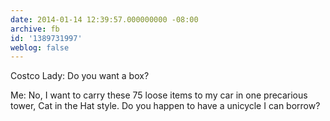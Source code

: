 ```yaml
---
date: 2014-01-14 12:39:57.000000000 -08:00
archive: fb
id: '1389731997'
weblog: false
---
```


Costco Lady: Do you want a box?

Me: No, I want to carry these 75 loose items to my car in one precarious tower, Cat in the Hat style. Do you happen to have a unicycle I can borrow?
